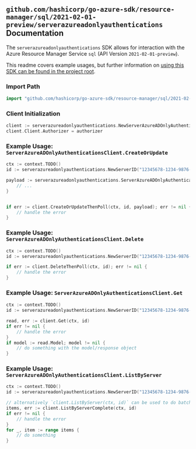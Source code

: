 
## `github.com/hashicorp/go-azure-sdk/resource-manager/sql/2021-02-01-preview/serverazureadonlyauthentications` Documentation

The `serverazureadonlyauthentications` SDK allows for interaction with the Azure Resource Manager Service `sql` (API Version `2021-02-01-preview`).

This readme covers example usages, but further information on [using this SDK can be found in the project root](https://github.com/hashicorp/go-azure-sdk/tree/main/docs).

### Import Path

```go
import "github.com/hashicorp/go-azure-sdk/resource-manager/sql/2021-02-01-preview/serverazureadonlyauthentications"
```


### Client Initialization

```go
client := serverazureadonlyauthentications.NewServerAzureADOnlyAuthenticationsClientWithBaseURI("https://management.azure.com")
client.Client.Authorizer = authorizer
```


### Example Usage: `ServerAzureADOnlyAuthenticationsClient.CreateOrUpdate`

```go
ctx := context.TODO()
id := serverazureadonlyauthentications.NewServerID("12345678-1234-9876-4563-123456789012", "example-resource-group", "serverValue")

payload := serverazureadonlyauthentications.ServerAzureADOnlyAuthentication{
	// ...
}


if err := client.CreateOrUpdateThenPoll(ctx, id, payload); err != nil {
	// handle the error
}
```


### Example Usage: `ServerAzureADOnlyAuthenticationsClient.Delete`

```go
ctx := context.TODO()
id := serverazureadonlyauthentications.NewServerID("12345678-1234-9876-4563-123456789012", "example-resource-group", "serverValue")

if err := client.DeleteThenPoll(ctx, id); err != nil {
	// handle the error
}
```


### Example Usage: `ServerAzureADOnlyAuthenticationsClient.Get`

```go
ctx := context.TODO()
id := serverazureadonlyauthentications.NewServerID("12345678-1234-9876-4563-123456789012", "example-resource-group", "serverValue")

read, err := client.Get(ctx, id)
if err != nil {
	// handle the error
}
if model := read.Model; model != nil {
	// do something with the model/response object
}
```


### Example Usage: `ServerAzureADOnlyAuthenticationsClient.ListByServer`

```go
ctx := context.TODO()
id := serverazureadonlyauthentications.NewServerID("12345678-1234-9876-4563-123456789012", "example-resource-group", "serverValue")

// alternatively `client.ListByServer(ctx, id)` can be used to do batched pagination
items, err := client.ListByServerComplete(ctx, id)
if err != nil {
	// handle the error
}
for _, item := range items {
	// do something
}
```
